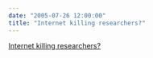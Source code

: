 ```yaml
---
date: "2005-07-26 12:00:00"
title: "Internet killing researchers?"
---
```


[Internet killing researchers?](/lemire/blog/2005/07-26-internet-killing-researchers)

